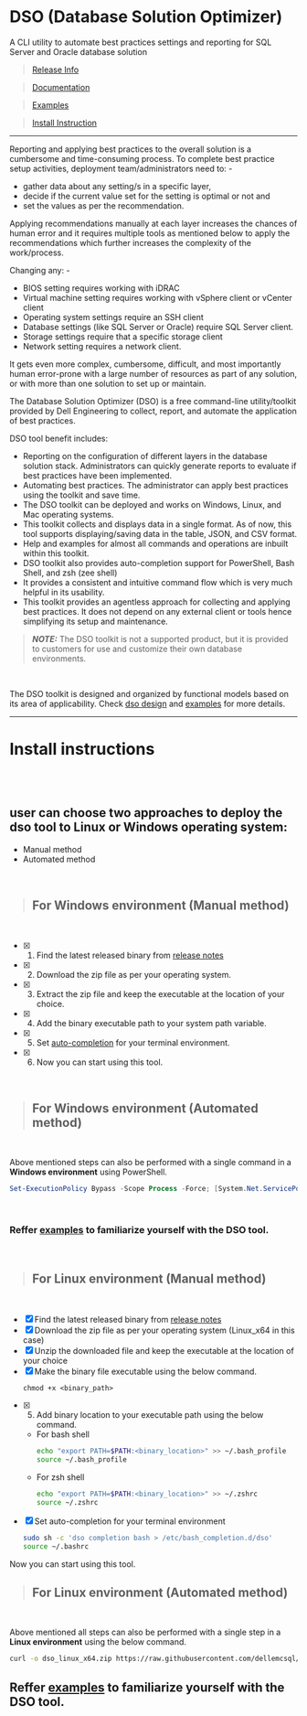 # DSO (Database Solution Optimizer)
A CLI utility to automate best practices settings and reporting for SQL Server and Oracle database solution
<br>

> [Release Info](release/README.md)

> [Documentation](docs/README.md)

> [Examples](docs/examples/README.md)

> [Install Instruction](#install-instructions)

---

Reporting and applying best practices to the overall solution is a cumbersome and time-consuming process. To complete best practice setup activities, deployment team/administrators need to: -
-	gather data about any setting/s in a specific layer, 
-	decide if the current value set for the setting is optimal or not and
-	set the values as per the recommendation.

Applying recommendations manually at each layer increases the chances of human error and it requires multiple tools as mentioned below to apply the recommendations which further increases the complexity of the work/process. 

Changing any: -
-	BIOS setting requires working with iDRAC 
-	Virtual machine setting requires working with vSphere client or vCenter client
-	Operating system settings require an SSH client
-	Database settings (like SQL Server or Oracle) require SQL Server client.
-	Storage settings require that a specific storage client
-	Network setting requires a network client.

It gets even more complex, cumbersome, difficult, and most importantly human error-prone with a large number of resources as part of any solution, or with more than one solution to set up or maintain.

The Database Solution Optimizer (DSO) is a free command-line utility/toolkit provided by Dell Engineering to collect, report, and automate the application of best practices.

DSO tool benefit includes: 

-	Reporting on the configuration of different layers in the database solution stack. Administrators can quickly generate reports to evaluate if best practices have been implemented.  
-	Automating best practices. The administrator can apply best practices using the toolkit and save time.  
-	The DSO toolkit can be deployed and works on Windows, Linux, and Mac operating systems.  
-	This toolkit collects and displays data in a single format. As of now, this tool supports displaying/saving data in the table, JSON, and CSV format.
-	Help and examples for almost all commands and operations are inbuilt within this toolkit.
-	DSO toolkit also provides auto-completion support for PowerShell, Bash Shell, and zsh (zee shell)
- It provides a consistent and intuitive command flow which is very much helpful in its usability.
-	This toolkit provides an agentless approach for collecting and applying best practices. It does not depend on any external client or tools hence simplifying its setup and maintenance. 

> **_NOTE:_** The DSO toolkit is not a supported product, but it is provided to customers for use and customize their own database environments. 

<br>

 The DSO toolkit is designed and organized by functional models based on its area of applicability. Check [dso design](docs/README.md) and [examples](docs/examples.md) for more details.
<br>

--- 
# Install instructions

<br>
<br>

## user can choose two approaches to deploy the dso tool to Linux or Windows operating system:
- Manual method
- Automated method

<br>

> ## For Windows environment (Manual method)

<br>

- [x] 1. Find the latest released binary from [release notes](release/README.md)
- [x] 2. Download the zip file as per your operating system.
- [x] 3. Extract the zip file and keep the executable at the location of your choice.
- [x] 4. Add the binary executable path to your system path variable.
- [x] 5. Set [auto-completion](docs/examples/completionExamples.md) for your terminal environment.
- [x] 6. Now you can start using this tool.

<br>

> ## For Windows environment (Automated method)

<br>

Above mentioned steps can also be performed with a single command in a **Windows environment** using PowerShell. 
```Powershell
Set-ExecutionPolicy Bypass -Scope Process -Force; [System.Net.ServicePointManager]::SecurityProtocol = [System.Net.ServicePointManager]::SecurityProtocol -bor 3072; iex ((New-Object System.Net.WebClient).DownloadString('https://raw.githubusercontent.com/dellemcsql/dso/main/install/v1.0.0/dso_windows_install.ps1'))
```
<br>

### Reffer [examples](docs/examples/README.md) to familiarize yourself with the DSO tool.
<br>

> ## For Linux environment (Manual method)
<br>

- [x] Find the latest released binary from [release notes](release/README.md)
- [x] Download the zip file as per your operating system (Linux_x64 in this case)
- [x] Unzip the downloaded file and keep the executable at the location of your choice
- [x] Make the binary file executable using the below command.
   ```
   chmod +x <binary_path> 
- [x] 5. Add binary location to your executable path using the below command.
    - For bash shell
        ```bash
        echo "export PATH=$PATH:<binary_location>" >> ~/.bash_profile
        source ~/.bash_profile
        ```
    - For zsh shell
        ```bash
        echo "export PATH=$PATH:<binary_location>" >> ~/.zshrc
        source ~/.zshrc
        ```
- [x] Set auto-completion for your terminal environment
    ```bash
    sudo sh -c 'dso completion bash > /etc/bash_completion.d/dso'
    source ~/.bashrc
    ```
Now you can start using this tool.

> ## For Linux environment (Automated method)
<br>

Above mentioned all steps can also be performed with a single step in a **Linux environment** using the below command.

```bash
curl -o dso_linux_x64.zip https://raw.githubusercontent.com/dellemcsql/dso/main/release/downloads/v1.0.0/dso_linux_x64.zip && sudo unzip dso_linux_x64.zip -d /usr/local/bin/ && chmod +x /usr/local/bin/dso && sudo sh -c 'dso completion bash > /etc/bash_completion.d/dso' && source ~/.bashrc
```

## Reffer [examples](docs/examples/README.md) to familiarize yourself with the DSO tool.